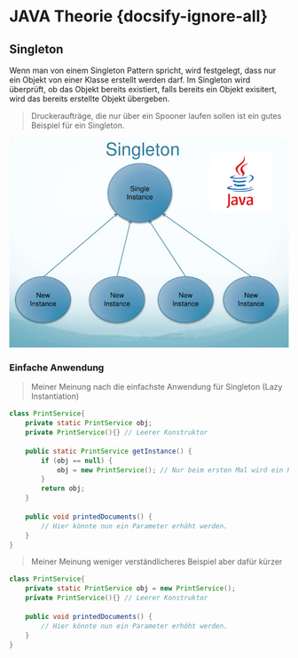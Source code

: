 # JAVA Theorie {docsify-ignore-all}

## Singleton


Wenn man von einem Singleton Pattern spricht, wird festgelegt, dass nur ein Objekt von einer Klasse erstellt werden darf. Im Singleton wird überprüft, ob das Objekt bereits existiert, falls bereits ein Objekt exisitert, wird das bereits erstellte Objekt übergeben.

> Druckeraufträge, die nur über ein Spooner laufen sollen ist ein gutes Beispiel für ein Singleton.

![Darstellung Singelton](singleton.jpg)

### Einfache Anwendung

> Meiner Meinung nach die einfachste Anwendung für Singleton (Lazy Instantiation)

```java
class PrintService{
    private static PrintService obj;
    private PrintService(){} // Leerer Konstruktor

    public static PrintService getInstance() {
        if (obj == null) {
            obj = new PrintService(); // Nur beim ersten Mal wird ein PrintService Objekt erstellt.
        }
        return obj;
    }

    public void printedDocuments() {
        // Hier könnte nun ein Parameter erhöht werden.
    }
}
```

> Meiner Meinung weniger verständlicheres Beispiel aber dafür kürzer

```java
class PrintService{
    private static PrintService obj = new PrintService();
    private PrintService(){} // Leerer Konstruktor

    public void printedDocuments() {
        // Hier könnte nun ein Parameter erhöht werden.
    }
}
```